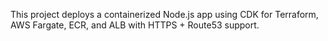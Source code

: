 This project deploys a containerized Node.js app using CDK for Terraform, AWS Fargate, ECR, and ALB with HTTPS + Route53 support.

